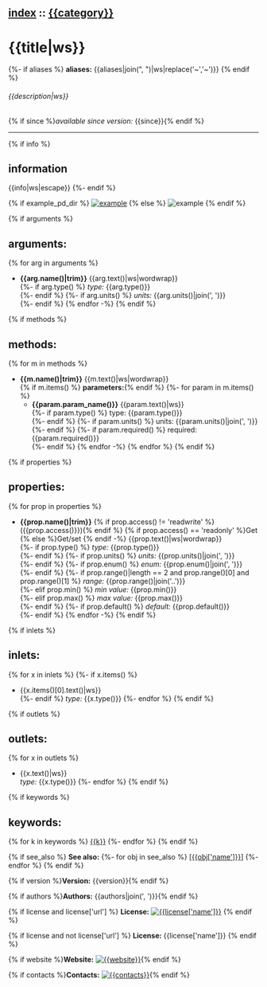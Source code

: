 [index](index.html) :: [{{category}}](category_{{category|urlencode}}.html)
---

# {{title|ws}}

{%- if aliases %}
**aliases:** {{aliases|join(", ")|ws|replace('~','\~')}}
{% endif %}

###### {{description|ws}}

{% if since %}*available since version:* {{since}}{% endif %}

---

{% if info %}
## information
{{info|ws|escape}}
{%- endif %}

{% if example_pd_dir %}
[![example]({{example_img_dir}}{{title|urlencode}}.jpg)]({{example_pd_dir}}{{title|urlencode}}.pd)
{% else %}
![example]({{example_img_dir}}{{title|urlencode}}.jpg)
{% endif %}

{% if arguments %}
## arguments:
{% for arg in arguments %}
* **{{arg.name()|trim}}**
{{arg.text()|ws|wordwrap}}<br>
{%- if arg.type() %}
_type:_ {{arg.type()}}<br>
{%- endif %}
{%- if arg.units() %}
_units:_ {{arg.units()|join(', ')}}<br>
{%- endif %}
{% endfor -%}
{% endif %}

{% if methods %}
## methods:
{% for m in methods %}
* **{{m.name()|trim}}**
{{m.text()|ws|wordwrap}}<br>
{% if m.items() %}  __parameters:__{% endif %}
{%- for param in m.items() %}
  - **{{param.param_name()}}** {{param.text()|ws}}<br>
{%- if param.type() %}
    type: {{param.type()}} <br>
{%- endif %}
{%- if param.units() %}
    units: {{param.units()|join(', ')}} <br> 
{%- endif %}
{%- if param.required() %}
    required: {{param.required()}} <br> 
{%- endif %}
{% endfor -%}
{% endfor %}
{% endif %}

{% if properties %}
## properties:
{% for prop in properties %}
* **{{prop.name()|trim}}** {% if prop.access() != 'readwrite' %}({{prop.access()}}){% endif %}
{% if prop.access() == 'readonly' %}Get {% else %}Get/set {% endif -%}
{{prop.text()|ws|wordwrap}}<br>
{%- if prop.type() %}
_type:_ {{prop.type()}}<br>
{%- endif %}
{%- if prop.units() %}
_units:_ {{prop.units()|join(', ')}}<br>
{%- endif %}
{%- if prop.enum() %}
_enum:_ {{prop.enum()|join(', ')}}<br>
{%- endif %}
{%- if prop.range()|length == 2 and prop.range()[0] and prop.range()[1] %}
_range:_ {{prop.range()|join('..')}}<br>
{%- elif prop.min() %}
_min value:_ {{prop.min()}}<br>
{%- elif prop.max() %}
_max value:_ {{prop.max()}}<br>
{%- endif %}
{%- if prop.default() %}
_default:_ {{prop.default()}}<br>
{%- endif %}
{% endfor -%}
{% endif %}

{% if inlets %}
## inlets:
{% for x in inlets %}
{%- if x.items() %}
* {{x.items()[0].text()|ws}}<br>
{%- endif %}
_type:_ {{x.type()}}
{%- endfor %}
{% endif %}

{% if outlets %}
## outlets:
{% for x in outlets %}
* {{x.text()|ws}}<br>
_type:_ {{x.type()}}
{%- endfor %}
{% endif %}

{% if keywords %}
## keywords:
{% for k in keywords %}
[{{k}}](keywords/{{k|urlencode}}.html)
{%- endfor %}
{% endif %}

{% if see_also %}
**See also:**
{%- for obj in see_also %}
[\[{{obj['name']}}\]]({{obj['name']|urlencode}}.html)
{%- endfor %}
{% endif %}

{% if version %}**Version:** {{version}}{% endif %}

{% if authors %}**Authors:** {{authors|join(', ')}}{% endif %}

{% if license and license['url'] %}
**License:** 
[![{{license['name']}}]({{license['url']}})]({{license['url']}})
{% endif %}

{% if license and not license['url'] %}
**License:** {{license['name']}}
{% endif %}

{% if website %}**Website:** [![{{website}}]({{website}})]({{website}}){% endif %}

{% if contacts %}**Contacts:** [![{{contacts}}](mailto:{{contacts}})](mailto:{{contacts}}){% endif %}


